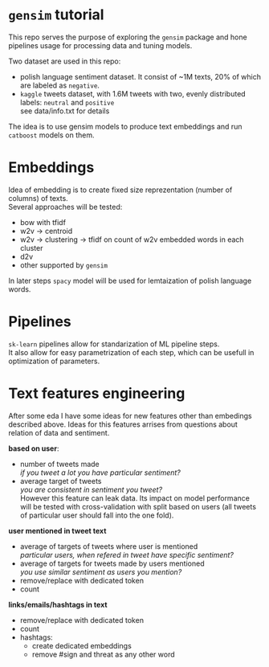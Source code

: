 # `gensim` tutorial

This repo serves the purpose of exploring the `gensim` package and hone pipelines usage for processing data and tuning models.


Two dataset are used in this repo:
* polish language sentiment dataset. It consist of ~1M texts, 20% of which are labeled as `negative`.
* `kaggle` tweets dataset, with 1.6M tweets with two, evenly distributed labels: `neutral` and `positive`  
 see data/info.txt for details

The idea is to use gensim models to produce text embeddings and run `catboost` models on them.

# Embeddings
Idea of embedding is to create fixed size reprezentation (number of columns) of texts.  
Several approaches will be tested:
* bow with tfidf
* w2v -> centroid
* w2v -> clustering -> tfidf on count of w2v embedded words in each cluster
* d2v
* other supported by `gensim`

In later steps `spacy` model will be used for lemtaization of polish language words.

# Pipelines
`sk-learn` pipelines allow for standarization of ML pipeline steps.  
It also allow for easy parametrization of each step, which can be usefull in optimization of parameters.  


# Text features engineering
After some eda I have some ideas for new features other than embedings described above. Ideas for this features arrises from questions about relation of data and sentiment.  

**based on user**:
* number of tweets made  
*if you tweet a lot you have particular sentiment?*
* average target of tweets  
*you are consistent in sentiment you tweet?*  
However this feature can leak data. Its impact on model performance will be tested with cross-validation with split based on users (all tweets of particular user should fall into the one fold). 

**user mentioned in tweet text**
* average of targets of tweets where user is mentioned  
*particular users, when refered in tweet have specific sentiment?*
* average of targets for tweets made by users mentioned  
*you use similar sentiment as users you mention?*
* remove/replace with dedicated token
* count

**links/emails/hashtags in text**
* remove/replace with dedicated token
* count
* hashtags:
    * create dedicated embeddings
    * remove #sign and threat as any other word




